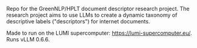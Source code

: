Repo for the GreenNLP/HPLT document descriptor research project.
The research project aims to use LLMs to create a dynamic taxonomy of descriptive labels ("descriptors") for internet documents.

Made to run on the LUMI supercomputer: https://lumi-supercomputer.eu/.
Runs vLLM 0.6.6.
